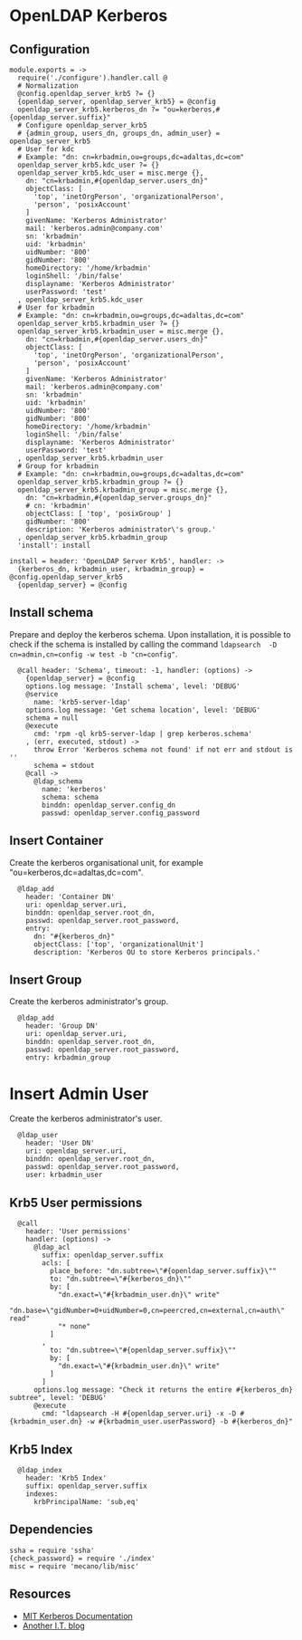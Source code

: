 
# OpenLDAP Kerberos

## Configuration

    module.exports = ->
      require('./configure').handler.call @
      # Normalization
      @config.openldap_server_krb5 ?= {}
      {openldap_server, openldap_server_krb5} = @config
      openldap_server_krb5.kerberos_dn ?= "ou=kerberos,#{openldap_server.suffix}"
      # Configure openldap_server_krb5
      # {admin_group, users_dn, groups_dn, admin_user} = openldap_server_krb5
      # User for kdc
      # Example: "dn: cn=krbadmin,ou=groups,dc=adaltas,dc=com"
      openldap_server_krb5.kdc_user ?= {}
      openldap_server_krb5.kdc_user = misc.merge {},
        dn: "cn=krbadmin,#{openldap_server.users_dn}"
        objectClass: [
          'top', 'inetOrgPerson', 'organizationalPerson',
          'person', 'posixAccount'
        ]
        givenName: 'Kerberos Administrator'
        mail: 'kerberos.admin@company.com'
        sn: 'krbadmin'
        uid: 'krbadmin'
        uidNumber: '800'
        gidNumber: '800'
        homeDirectory: '/home/krbadmin'
        loginShell: '/bin/false'
        displayname: 'Kerberos Administrator'
        userPassword: 'test'
      , openldap_server_krb5.kdc_user
      # User for krbadmin
      # Example: "dn: cn=krbadmin,ou=groups,dc=adaltas,dc=com"
      openldap_server_krb5.krbadmin_user ?= {}
      openldap_server_krb5.krbadmin_user = misc.merge {},
        dn: "cn=krbadmin,#{openldap_server.users_dn}"
        objectClass: [
          'top', 'inetOrgPerson', 'organizationalPerson',
          'person', 'posixAccount'
        ]
        givenName: 'Kerberos Administrator'
        mail: 'kerberos.admin@company.com'
        sn: 'krbadmin'
        uid: 'krbadmin'
        uidNumber: '800'
        gidNumber: '800'
        homeDirectory: '/home/krbadmin'
        loginShell: '/bin/false'
        displayname: 'Kerberos Administrator'
        userPassword: 'test'
      , openldap_server_krb5.krbadmin_user
      # Group for krbadmin
      # Example: "dn: cn=krbadmin,ou=groups,dc=adaltas,dc=com"
      openldap_server_krb5.krbadmin_group ?= {}
      openldap_server_krb5.krbadmin_group = misc.merge {},
        dn: "cn=krbadmin,#{openldap_server.groups_dn}"
        # cn: 'krbadmin'
        objectClass: [ 'top', 'posixGroup' ]
        gidNumber: '800'
        description: 'Kerberos administrator\'s group.'
      , openldap_server_krb5.krbadmin_group
      'install': install
      
    install = header: 'OpenLDAP Server Krb5', handler: ->
      {kerberos_dn, krbadmin_user, krbadmin_group} = @config.openldap_server_krb5
      {openldap_server} = @config

## Install schema

Prepare and deploy the kerberos schema. Upon installation, it
is possible to check if the schema is installed by calling
the command `ldapsearch  -D cn=admin,cn=config -w test -b "cn=config"`.

      @call header: 'Schema', timeout: -1, handler: (options) ->
        {openldap_server} = @config
        options.log message: 'Install schema', level: 'DEBUG'
        @service
          name: 'krb5-server-ldap'
        options.log message: 'Get schema location', level: 'DEBUG'
        schema = null
        @execute
          cmd: 'rpm -ql krb5-server-ldap | grep kerberos.schema'
        , (err, executed, stdout) ->
          throw Error 'Kerberos schema not found' if not err and stdout is ''
          schema = stdout
        @call ->
          @ldap_schema
            name: 'kerberos'
            schema: schema
            binddn: openldap_server.config_dn
            passwd: openldap_server.config_password

## Insert Container

Create the kerberos organisational unit, for example 
"ou=kerberos,dc=adaltas,dc=com".

      @ldap_add
        header: 'Container DN'
        uri: openldap_server.uri,
        binddn: openldap_server.root_dn,
        passwd: openldap_server.root_password,
        entry: 
          dn: "#{kerberos_dn}"
          objectClass: ['top', 'organizationalUnit']
          description: 'Kerberos OU to store Kerberos principals.'

## Insert Group

Create the kerberos administrator's group.

      @ldap_add
        header: 'Group DN'
        uri: openldap_server.uri,
        binddn: openldap_server.root_dn,
        passwd: openldap_server.root_password,
        entry: krbadmin_group

# Insert Admin User

Create the kerberos administrator's user.

      @ldap_user
        header: 'User DN'
        uri: openldap_server.uri,
        binddn: openldap_server.root_dn,
        passwd: openldap_server.root_password,
        user: krbadmin_user

## Krb5 User permissions

      @call
        header: 'User permissions'
        handler: (options) ->
          @ldap_acl
            suffix: openldap_server.suffix
            acls: [
              place_before: "dn.subtree=\"#{openldap_server.suffix}\""
              to: "dn.subtree=\"#{kerberos_dn}\""
              by: [
                "dn.exact=\"#{krbadmin_user.dn}\" write"
                "dn.base=\"gidNumber=0+uidNumber=0,cn=peercred,cn=external,cn=auth\" read"
                "* none"
              ]
            ,
              to: "dn.subtree=\"#{openldap_server.suffix}\""
              by: [
                "dn.exact=\"#{krbadmin_user.dn}\" write"
              ]
            ]
          options.log message: "Check it returns the entire #{kerberos_dn} subtree", level: 'DEBUG'
          @execute
            cmd: "ldapsearch -H #{openldap_server.uri} -x -D #{krbadmin_user.dn} -w #{krbadmin_user.userPassword} -b #{kerberos_dn}"

## Krb5 Index

      @ldap_index
        header: 'Krb5 Index'
        suffix: openldap_server.suffix
        indexes:
          krbPrincipalName: 'sub,eq'

## Dependencies

    ssha = require 'ssha'
    {check_password} = require './index'
    misc = require 'mecano/lib/misc'

## Resources

*   [MIT Kerberos Documentation](http://web.mit.edu/kerberos/krb5-devel/doc/admin/conf_ldap.html)
*   [Another I.T. blog](http://itdavid.blogspot.fr/2012/05/howto-centos-62-kerberos-kdc-with.html)
